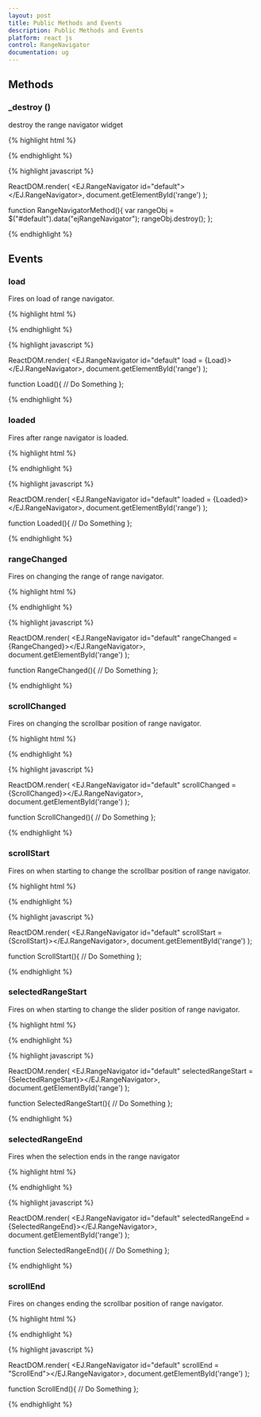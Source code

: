 ```yaml
---
layout: post
title: Public Methods and Events
description: Public Methods and Events
platform: react js
control: RangeNavigator
documentation: ug
---
```


## Methods








### _destroy ()









destroy the range navigator widget



{% highlight html %}

<div id="range"></div>

{% endhighlight %}

{% highlight javascript %}

ReactDOM.render(
    <EJ.RangeNavigator id="default"></EJ.RangeNavigator>,
	document.getElementById('range')
);

function RangeNavigatorMethod(){
    var rangeObj = $("#default").data("ejRangeNavigator");
    rangeObj.destroy();
};

{% endhighlight %}








## Events








### load









Fires on load of range navigator.


{% highlight html %}

<div id="range"></div>

{% endhighlight %}

{% highlight javascript %}

ReactDOM.render(
    <EJ.RangeNavigator id="default" load = {Load}></EJ.RangeNavigator>,
	document.getElementById('range')
);

function Load(){
    // Do Something
};

{% endhighlight %}







### loaded









Fires after range navigator is loaded.


{% highlight html %}

<div id="range"></div>

{% endhighlight %}

{% highlight javascript %}

ReactDOM.render(
    <EJ.RangeNavigator id="default" loaded = {Loaded}></EJ.RangeNavigator>,
	document.getElementById('range')
);

function Loaded(){
    // Do Something
};

{% endhighlight %}








### rangeChanged









Fires on changing the range of range navigator.


{% highlight html %}

<div id="range"></div>

{% endhighlight %}

{% highlight javascript %}

ReactDOM.render(
    <EJ.RangeNavigator id="default" rangeChanged = {RangeChanged}></EJ.RangeNavigator>,
	document.getElementById('range')
);

function RangeChanged(){
    // Do Something
};

{% endhighlight %}






### scrollChanged



Fires on changing the scrollbar position of range navigator.




{% highlight html %}

<div id="range"></div>

{% endhighlight %}

{% highlight javascript %}

ReactDOM.render(
    <EJ.RangeNavigator id="default" scrollChanged = {ScrollChanged}></EJ.RangeNavigator>,
	document.getElementById('range')
);

function ScrollChanged(){
    // Do Something
};

{% endhighlight %}




### scrollStart



Fires on when starting to change the scrollbar position of range navigator.



{% highlight html %}

<div id="range"></div>

{% endhighlight %}

{% highlight javascript %}

ReactDOM.render(
    <EJ.RangeNavigator id="default" scrollStart = {ScrollStart}></EJ.RangeNavigator>,
	document.getElementById('range')
);

function ScrollStart(){
   // Do Something
};

{% endhighlight %}


### selectedRangeStart




Fires on when starting to change the slider position of range navigator.






{% highlight html %}

<div id="range"></div>

{% endhighlight %}

{% highlight javascript %}

ReactDOM.render(
    <EJ.RangeNavigator id="default" selectedRangeStart = {SelectedRangeStart}></EJ.RangeNavigator>,
	document.getElementById('range')
);

function SelectedRangeStart(){
    // Do Something
};

{% endhighlight %}

### selectedRangeEnd 




Fires when the selection  ends in the range navigator





{% highlight html %}

<div id="range"></div>

{% endhighlight %}

{% highlight javascript %}

ReactDOM.render(
    <EJ.RangeNavigator id="default" selectedRangeEnd = {SelectedRangeEnd}></EJ.RangeNavigator>,
	document.getElementById('range')
);

function SelectedRangeEnd(){
    // Do Something
};

{% endhighlight %}



### scrollEnd



Fires on changes ending the scrollbar position of range navigator.





{% highlight html %}

<div id="range"></div>

{% endhighlight %}

{% highlight javascript %}

ReactDOM.render(
    <EJ.RangeNavigator id="default" scrollEnd = "ScrollEnd"></EJ.RangeNavigator>,
	document.getElementById('range')
);

function ScrollEnd(){
    // Do Something
};

{% endhighlight %}



